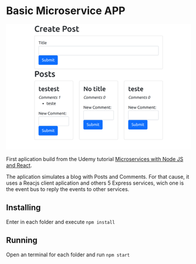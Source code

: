 # Basic Microservice APP

![application screenshot](application_screenshot.png)

First aplication build from the Udemy tutorial [Microservices with Node JS and React](https://www.udemy.com/course/microservices-with-node-js-and-react/).

The aplication simulates a blog with Posts and Comments. For that cause, it uses a Reacjs client aplication and others 5 Express services, wich one is the event bus to reply the events to other services.

## Installing

Enter in each folder and execute `npm install`

## Running

Open an terminal for each folder and run `npm start`